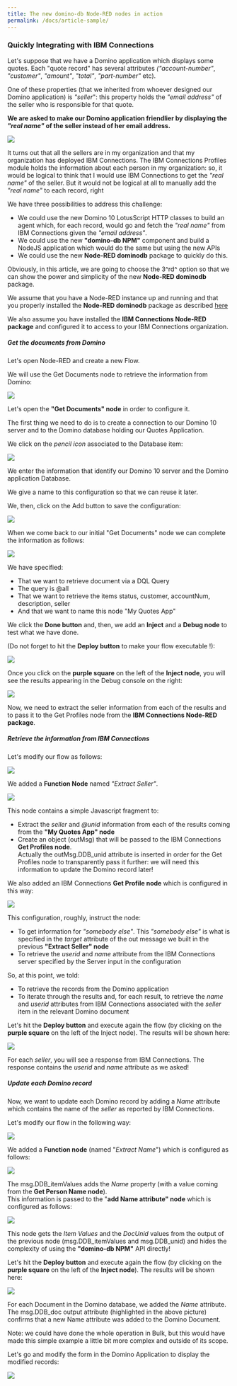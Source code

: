 ```yaml
---
title: The new domino-db Node-RED nodes in action
permalink: /docs/article-sample/
---
```


### Quickly Integrating with IBM Connections

Let's suppose that we have a Domino application which displays some quotes. Each "quote record" has several attributes *("account-number"*, *"customer"*, *"amount"*, *"total"*, *"part-number"* etc).

One of these properties (that we inherited from whoever designed our Domino application) is *"seller*": this property holds the *"email address"* of the seller who is responsible for that quote.

**We are asked to make our Domino application friendlier by displaying the *"real name"* of the seller instead of her email address.**

![](../images/article/image4.png)

It turns out that all the sellers are in my organization and that my organization has deployed IBM Connections. The IBM Connections Profiles
module holds the information about each person in my organization: so, it would be logical to think that I would use IBM Connections to get the
*"real name"* of the seller. But it would not be logical at all to manually add the *"real name"* to each record, right

We have three possibilities to address this challenge:
-   We could use the new Domino 10 LotusScript HTTP classes to build an agent which, for each record, would go and fetch the *"real name"* from IBM Connections given the *"email address"*.
-   We could use the new **"domino-db NPM"** component and build a NodeJS application which would do the same but using the new APIs
-   We could use the new **Node-RED dominodb** package to quickly do this.

Obviously, in this article, we are going to choose the 3^rd^ option so that we can show the power and simplicity of the new **Node-RED dominodb** package.

We assume that you have a Node-RED instance up and running and that you properly installed the **Node-RED dominodb** package as described [here](/docs/Installation/)

We also assume you have installed the **IBM Connections Node-RED package** and configured it to access to your IBM Connections organization.

##### Get the documents from Domino

Let's open Node-RED and create a new Flow.

We will use the Get Documents node to retrieve the information from Domino:

![](../images/article/image5.png)

Let's open the **"Get Documents" node** in order to configure it.

The first thing we need to do is to create a connection to our Domino 10 server and to the Domino database holding our Quotes Application.

We click on the *pencil icon* associated to the Database item:

![](../images/article/image6.png)

We enter the information that identify our Domino 10 server and the Domino application Database.

We give a name to this configuration so that we can reuse it later.

We, then, click on the Add button to save the configuration:

![](../images/article/image7.png)

When we come back to our initial "Get Documents" node we can complete the information as follows:

![](../images/article/image8.png)

We have specified:
-   That we want to retrieve document via a DQL Query
-   The query is @all
-   That we want to retrieve the items status, customer, accountNum,
    description, seller
-   And that we want to name this node "My Quotes App"

We click the **Done button** and, then, we add an **Inject** and a **Debug node** to test what we have done.

(Do not forget to hit the **Deploy button** to make your flow executable !):

![](../images/article/image9.png)

Once you click on the **purple square** on the left of the **Inject node**, you will see the results appearing in the Debug console on the right:

![](../images/article/image10.png)

Now, we need to extract the seller information from each of the results and to pass it to the Get Profiles node from the **IBM Connections Node-RED package**.

##### Retrieve the information from IBM Connections

Let's modify our flow as follows:

![](../images/article/image11.png)

We added a **Function Node** named *"Extract Seller"*.

![](../images/article/image12.png)

This node contains a simple Javascript fragment to:
-   Extract the *seller* and *@unid* information from each of the results coming from the **"My Quotes App" node**
-   Create an object (outMsg) that will be passed to the IBM Connections **Get Profiles node**.<br />
    Actually the outMsg.DDB\_unid attribute is inserted in order for the Get Profiles node to transparently pass it further: we will need this information to update the Domino record later!

We also added an IBM Connections **Get Profile node** which is configured in this way:

![](../images/article/image13.png)

This configuration, roughly, instruct the node:
-   To get information for *"somebody else"*. This *"somebody else"* is what is specified in the *target* attribute of the out message we built in the previous **"Extract Seller" node**
-   To retrieve the *userid* and *name* attribute from the IBM Connections server specified by the Server input in the configuration

So, at this point, we told:
-   To retrieve the records from the Domino application
-   To iterate through the results and, for each result, to retrieve the *name* and *userid* attributes from IBM Connections associated with the *seller* item in the relevant Domino document

Let's hit the **Deploy button** and execute again the flow (by clicking on the **purple square** on the left of the Inject node). The results will be shown here:

![](../images/article/image14.png)

For each *seller*, you will see a response from IBM Connections. The response contains the *userid* and *name* attribute as we asked!

##### Update each Domino record

Now, we want to update each Domino record by adding a *Name* attribute which contains the name of the *seller* as reported by IBM Connections.

Let's modify our flow in the following way:

![](../images/article/image15.png)

We added a **Function node** (named "*Extract Name*") which is configured as follows:

![](../images/article/image16.png)

The msg.DDB\_itemValues adds the *Name* property (with a value coming from the **Get Person Name node**).<br />
This information is passed to the "**add Name attribute" node** which is configured as follows:

![](../images/article/image17.png)

This node gets the *Item Values* and the *DocUnid* values from the output of the previous node (msg.DDB\_itemValues and msg.DDB\_unid) and hides the complexity of using the **"domino-db NPM"** API directly!

Let's hit the **Deploy button** and execute again the flow (by clicking on the **purple square** on the left of the **Inject node**). The results will be shown here:

![](../images/article/image18.png)

For each Document in the Domino database, we added the *Name* attribute. The msg.DDB\_doc output attribute (highlighted in the above picture) confirms that a new Name attribute was added to the Domino Document.

Note: we could have done the whole operation in Bulk, but this would have made this simple example a little bit more complex and outside of its scope.

Let's go and modify the form in the Domino Application to display the modified records:

![](../images/article/image19.png)
